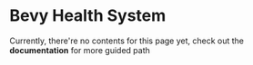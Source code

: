 # Bevy Health System

Currently, there're no contents for this page yet, check out the __documentation__ for more guided path